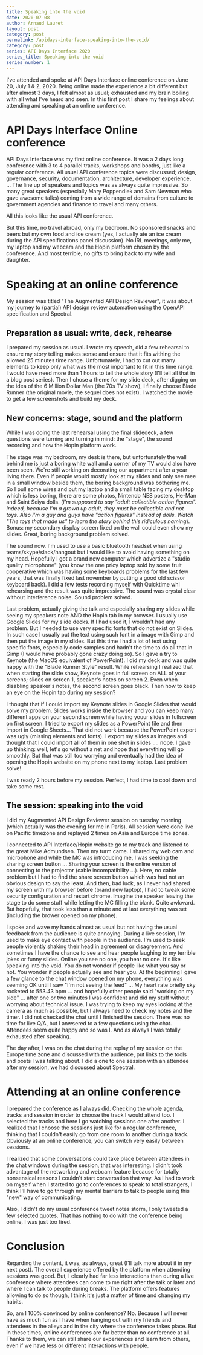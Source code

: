 ```yaml
---
title: Speaking into the void
date: 2020-07-08
author: Arnaud Lauret
layout: post
category: post
permalink: /apidays-interface-speaking-into-the-void/
category: post
series: API Days Interface 2020
series_title: Speaking into the void
series_number: 1
---
```


I've attended and spoke at API Days Interface online conference on June 20, July 1 & 2, 2020. Being online made the experience a bit different but after almost 3 days, I felt almost as usual; exhausted and my brain boiling with all what I've heard and seen. In this first post I share my feelings about attending and speaking at an online conference.
<!--more-->

# API Days Interface Online conference

API Days Interface was my first online conference. It was a 2 days long conference with 3 to 4 parallel tracks, workshops and booths, just like a regular conference. All usual API conference topics were discussed; design, governance, security, documentation, architecture, developer experience, ... The line up of speakers and topics was as always quite impressive. So many great speakers (especially Mary Poppendiek and Sam Newman who gave awesome talks) coming from a wide range of domains from culture to government agencies and finance to travel and many others.

All this looks like the usual API conference.

But this time, no travel abroad, only my bedroom. No sponsored snacks and beers but my own food and ice cream (yes, I actually ate an ice cream during the API specifications panel discussion). No IRL meetings, only me, my laptop and my webcam and the Hopin platform chosen by the conference. And most terrible, no gifts to bring back to my wife and daughter. 

# Speaking at an online conference

My session was titled "The Augmented API Design Reviewer", it was about my journey to (partial) API design review automation using the OpenAPI specification and Spectral.

## Preparation as usual: write, deck, rehearse

I prepared my session as usual. I wrote my speech, did a few rehearsal to ensure my story telling makes sense and ensure that it fits withing the allowed 25 minutes time range. Unfortunately, I had to cut out many elements to keep only what was the most important to fit in this time range. I would have need more than 1 hours to tell the whole story (I'll tell all that in a blog post series). Then I chose a theme for my slide deck, after digging on the idea of the 6 Million Dollar Man (the 70s TV show), I finally choose Blade Runner (the original movie, the sequel does not exist). I watched the movie to get a few screenshots and build my deck. 

## New concerns: stage, sound and the platform

While I was doing the last rehearsal using the final slidedeck, a few questions were turning and turning in mind: the "stage", the sound recording and how the Hopin platform work.

The stage was my bedroom, my desk is there, but unfortunately the wall behind me is just a boring white wall and a corner of my TV would also have been seen. We're still working on decorating our appartment after a year living there. Even if people would mostly look at my slides and only see mee in a small window beside them, the boring background was bothering me. So I pull some wires and put my laptop and a small table facing my desktop which is less boring, there are some photos, Nintendo NES posters, He-Man and Saint Seiya dolls. (_I'm supposed to say "adult collectible action figures". Indeed, because I'm a grown up adult, they must be collectible and not toys. Also I'm a guy and guys have "action figures" instead of dolls. Watch "The toys that made us" to learn the story behind this ridiculous naming_). Bonus: my secondary display screen fixed on the wall could even show my slides. Great, boring background problem solved.

The sound now. I'm used to use a basic bluetooth headset when using teams/skype/slack/hangout but I would like to avoid having something on my head. Hopefully I got a brand new computer which advertize a "studio quality microphone" (you know the one pricy laptop sold by some fruit cooperative which was having some keyboards problems for the last few years, that was finally fixed last november by putting a good old scissor keyboard back). I did a few tests recording myself with Quicktime whi rehearsing and the result was quite impressive. The sound was crystal clear without interference noise. Sound problem solved.

Last problem, actually giving the talk and especially sharing my slides while seeing my speakers note AND the Hopin tab in my browser. I usually use Google Slides for my slide decks. If I had used it, I wouldn't had any problem. But I needed to use very specific fonts that do not exist on Slides. In such case I usually put the text using such font in a image with Gimp and then put the image in my slides. But this time I had a lot of text using specific fonts, especially code samples and hadn't the time to do all that in Gimp (I would have probably gone crazy doing so). So I gave a try to Keynote (the MacOS equivalent of PowerPoint). I did my deck and was quite happy with the "Blade Runner Style" result. While rehearsing I realized that when starting the slide show, Keynote goes in full screen on ALL of your screens; slides on screen 1, speaker's notes on screen 2. Even when disabling speaker's notes, the second screen goes black. Then how to keep an eye on the Hopin tab during my session? 

I thought that if I could import my Keynote slides in Google Slides that would solve my problem. Slides works inside the browser and you can keep many different apps on your second screen while having youur slides in fullscreen on first screen. I tried to export my slides as a PowerPoint file and then import in Google Sheets... That did not work because the PowerPoint export was ugly (missing elements and fonts). I export my slides as images and thought that I could import all of them in one shot in slides .... nope. I gave up thinking: well, let's go without a net and hope that everything will go smoothly. But that was still too worrying and eventually had the idea of opening the Hopin website on my phone next to my laptop. Last problem solve!

I was ready 2 hours before my session. Perfect, I had time to cool down and take some rest.

## The session: speaking into the void

I did my Augmented API Design Reviewer session on tuesday morning (which actually was the evening for me in Paris). All session were done live on Pacific timezone and replayed 2 times on Asia and Europe time zones.

I connected to API Interface/Hopin website go to my track and listened to the great Mike Admundsen. Then my turm came. I shared my web cam and microphone and while the MC was introducing me, I was seeking the sharing screen button ...
Sharing your screen is the online version of connecting to the projector (cable incompatibility ...). Here, no cable problem but I had to find the share screen button which was had not an obvious design to say the least. And then, bad luck, as I never had shared my screen with my browser before (brand new laptop), I had to tweak some security configuration and restart chrome. Imagine the speaker leaving the stage to do some stuff while letting the MC filling the blank. Quite awkward. But hopefully, that took less than a minute and at last everything was set (including the brower opened on my phone).

I spoke and wave my hands almost as usual but not having the usual feedback from the audience is quite annoying. During a live session, I'm used to make eye contact with people in the audience. I'm used to seek people violently shaking their head in agreement or disagreement. And sometimes I have the chance to see and hear people laughing to my terrible jokes or funny slides. Online you see no one, you hear no one. It's like speaking into the void. You do not wonder if people like what you say or not. You wonder if people actually see and hear you. At the beginning I gave a few glance to the chat window opened on my phone, everything was seeming OK until I saw "I'm not seeing the feed" ... My heart rate briefly sky rocketed to 553.43 bpm ... and hopefully other people said "working on my side" ... after one or two minutes I was confident and did my stuff without worrying about technical issue. I was trying to keep my eyes looking at the camera as much as possible, but I always need to check my notes and the timer. I did not checked the chat until I finished the session. There was no time for live Q/A, but I anwsered to a few questions using the chat. Attendees seem quite happy and so was I. And as always I was totally exhausted after speaking.

The day after, I was on the chat during the replay of my session on the Europe time zone and discussed with the audience, put links to the tools and posts I was talking about. I did a one to one session with an attendee after my session, we had discussed about Spectral.

# Attending at an online conference

I prepared the conference as I always did. Checking the whole agenda, tracks and session in order to choose the track I would attend too. I selected the tracks and here I go watching sessions one after another. I realized that I choose the sessions just like for a regular conference, thinking that I couldn't easily go from one room to another during a track. Obviously at an online conference, you can switch very easily between sessions.

I realized that some conversations could take place between attendees in the chat windows during the session, that was interesting. I didn't took advantage of the networking and webcam feature because for totally nonsensical reasons I couldn't start conversation that way. As I had to work on myself when I started to go to conferences to speak to total strangers, I think I'll have to go through my mental barriers to talk to people using this "new" way of communicating. 

Also, I didn't do my usual conference tweet notes storm, I only tweeted a few selected quotes. That has nothing to do with the conference being online, I was just too tired.

# Conclusion

Regarding the content, it was, as always, great (I'll talk more about it in my next post). The overall experience offered by the platform when attending sessions was good. But, I clearly had far less interactions than during a live conference where attendees can come to me right after the talk or later and where I can talk to people during breaks. The platform offers features allowing to do so though, I think it's just a matter of time and changing my habits.

So, am I 100% convinced by online conference? No. Because I will never have as much fun as I have when hanging out with my friends and attendees in the alleys and in the city where the conference takes place. But in these times, online conferences are far better than no conference at all. Thanks to them, we can still share our experiences and learn from others, even if we have less or different interactions with people.


